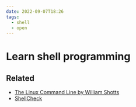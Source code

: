 ```yaml
---
date: 2022-09-07T18:26
tags:
  - shell
  - open
---
```


# Learn shell programming

## Related

- [The Linux Command Line by William Shotts](https://www.linuxcommand.org/tlcl.php)
- [ShellCheck](https://github.com/koalaman/shellcheck)

